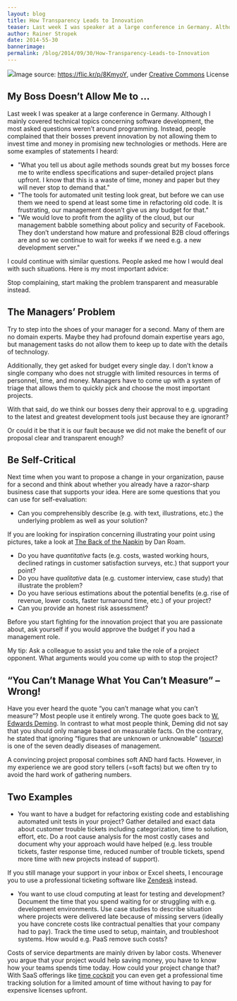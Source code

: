 ```yaml
---
layout: blog
title: How Transparency Leads to Innovation
teaser: Last week I was speaker at a large conference in Germany. Although I mainly covered technical topics concerning software development, the most asked questions weren’t around programming. Instead, people complained that their bosses prevent innovation by not allowing them to invest time and money in promising new technologies or methods.  Stop complaining, start making the problem transparent and measurable instead.
author: Rainer Stropek
date: 2014-55-30
bannerimage: 
permalink: /blog/2014/09/30/How-Transparency-Leads-to-Innovation
---
```


<div class="imageCaption" xmlns="http://www.w3.org/1999/xhtml">
  <img src="{{site.baseurl}}/content/images/blog/2014/09/5085117924_77730c084d_o.jpg" />Image source: <a href="https://flic.kr/p/8KmyoY" target="_blank">https://flic.kr/p/8KmyoY</a>, under <a href="https://creativecommons.org/licenses/by-nc-nd/2.0/" target="_blank">Creative Commons</a> License</div><h2 xmlns="http://www.w3.org/1999/xhtml">My Boss Doesn’t Allow Me to …</h2><p xmlns="http://www.w3.org/1999/xhtml">Last week I was speaker at a large conference in Germany. Although I mainly covered technical topics concerning software development, the most asked questions weren’t around programming. Instead, people complained that their bosses prevent innovation by not allowing them to invest time and money in promising new technologies or methods. Here are some examples of statements I heard:</p><ul xmlns="http://www.w3.org/1999/xhtml">
  <li>"What you tell us about agile methods sounds great but my bosses force me to write endless specifications and super-detailed project plans upfront. I know that this is a waste of time, money and paper but they will never stop to demand that."</li>
  <li>"The tools for automated unit testing look great, but before we can use them we need to spend at least some time in refactoring old code. It is frustrating, our management doesn’t give us any budget for that."</li>
  <li>"We would love to profit from the agility of the cloud, but our management babble something about policy and security of Facebook. They don’t understand how mature and professional B2B cloud offerings are and so we continue to wait for weeks if we need e.g. a new development server."</li>
</ul><p xmlns="http://www.w3.org/1999/xhtml">I could continue with similar questions. People asked me how I would deal with such situations. Here is my most important advice:</p><p class="showcase" xmlns="http://www.w3.org/1999/xhtml">Stop complaining, start making the problem transparent and measurable instead.</p><h2 xmlns="http://www.w3.org/1999/xhtml">The Managers’ Problem</h2><p xmlns="http://www.w3.org/1999/xhtml">Try to step into the shoes of your manager for a second. Many of them are no domain experts. Maybe they had profound domain expertise years ago, but management tasks do not allow them to keep up to date with the details of technology.</p><p xmlns="http://www.w3.org/1999/xhtml">Additionally, they get asked for budget every single day. I don’t know a single company who does not struggle with limited resources in terms of personnel, time, and money. Managers have to come up with a system of triage that allows them to quickly pick and choose the most important projects.</p><p xmlns="http://www.w3.org/1999/xhtml">With that said, do we think our bosses deny their approval to e.g. upgrading to the latest and greatest development tools just because they are ignorant?</p><p class="showcase" xmlns="http://www.w3.org/1999/xhtml">Or could it be that it is our fault because we did not make the benefit of our proposal clear and transparent enough?</p><h2 xmlns="http://www.w3.org/1999/xhtml">Be Self-Critical</h2><p xmlns="http://www.w3.org/1999/xhtml">Next time when you want to propose a change in your organization, pause for a second and think about whether you already have a razor-sharp business case that supports your idea. Here are some questions that you can use for self-evaluation:</p><ul xmlns="http://www.w3.org/1999/xhtml">
  <li>Can you comprehensibly describe (e.g. with text, illustrations, etc.) the underlying problem as well as your solution?</li>
</ul><p class="showcase" xmlns="http://www.w3.org/1999/xhtml">If you are looking for inspiration concerning illustrating your point using pictures, take a look at <a href="http://www.amazon.de/gp/product/1591843065/ref=as_li_tl?ie=UTF8&amp;camp=1638&amp;creative=19454&amp;creativeASIN=1591843065&amp;linkCode=as2&amp;tag=timecockpit-21&amp;linkId=GV7I5ECS65MTXBDO" target="_blank">The Back of the Napkin</a> by Dan Roam.</p><ul xmlns="http://www.w3.org/1999/xhtml">
  <li>Do you have <em>quantitative</em> facts (e.g. costs, wasted working hours, declined ratings in customer satisfaction surveys, etc.) that support your point?</li>
  <li>Do you have <em>qualitative</em> data (e.g. customer interview, case study) that illustrate the problem?</li>
  <li>Do you have serious estimations about the potential benefits (e.g. rise of revenue, lower costs, faster turnaround time, etc.) of your project?</li>
  <li>Can you provide an honest risk assessment?</li>
</ul><p xmlns="http://www.w3.org/1999/xhtml">Before you start fighting for the innovation project that you are passionate about, ask yourself if you would approve the budget if you had a management role.</p><p class="showcase" xmlns="http://www.w3.org/1999/xhtml">My tip: Ask a colleague to assist you and take the role of a project opponent. What arguments would you come up with to stop the project?</p><h2 xmlns="http://www.w3.org/1999/xhtml">“You Can’t Manage What You Can’t Measure” – Wrong!</h2><p xmlns="http://www.w3.org/1999/xhtml">Have you ever heard the quote “you can’t manage what you can’t measure”? Most people use it entirely wrong. The quote goes back to <a href="http://en.wikipedia.org/wiki/W._Edwards_Deming" target="_blank">W. Edwards Deming</a>. In contrast to what most people think, Deming did not say that you should only manage based on measurable facts. On the contrary, he stated that ignoring “figures that are unknown or unknowable” (<a href="https://www.deming.org/theman/theories/deadlydiseases" target="_blank">source</a>) is one of the seven deadly diseases of management.</p><p class="showcase" xmlns="http://www.w3.org/1999/xhtml">A convincing project proposal combines soft AND hard facts. However, in my experience we are good story tellers (=soft facts) but we often try to avoid the hard work of gathering numbers.</p><h2 xmlns="http://www.w3.org/1999/xhtml">Two Examples</h2><ul xmlns="http://www.w3.org/1999/xhtml">
  <li>You want to have a budget for refactoring existing code and establishing automated unit tests in your project? Gather detailed and exact data about customer trouble tickets including categorization, time to solution, effort, etc. Do a root cause analysis for the most costly cases and document why your approach would have helped (e.g. less trouble tickets, faster response time, reduced number of trouble tickets, spend more time with new projects instead of support).</li>
</ul><p class="showcase" xmlns="http://www.w3.org/1999/xhtml">If you still manage your support in your inbox or Excel sheets, I encourage you to use a professional ticketing software like <a href="https://www.zendesk.com/" target="_blank">Zendesk</a> instead.</p><ul xmlns="http://www.w3.org/1999/xhtml">
  <li>You want to use cloud computing at least for testing and development? Document the time that you spend waiting for or struggling with e.g. development environments. Use case studies to describe situation where projects were delivered late because of missing servers (ideally you have concrete costs like contractual penalties that your company had to pay). Track the time used to setup, maintain, and troubleshoot systems. How would e.g. PaaS remove such costs?</li>
</ul><p class="showcase" xmlns="http://www.w3.org/1999/xhtml">Costs of service departments are mainly driven by labor costs. Whenever you argue that your project would help saving money, you have to know how your teams spends time today. How could your project change that? With SaaS offerings like <a href="http://www.timecockpit.com/">time cockpit</a> you can even get a professional time tracking solution for a limited amount of time without having to pay for expensive licenses upfront.</p>